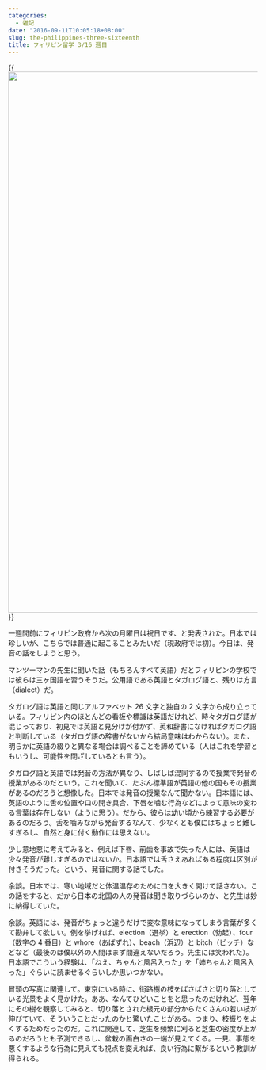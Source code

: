 ```yaml
---
categories:
  - 雑記
date: "2016-09-11T10:05:18+08:00"
slug: the-philippines-three-sixteenth
title: フィリピン留学 3/16 週目
---
```


{{<img alt="" src="/images/2016/09/the-philippines-three-sixteenth.jpg" width="1456" height="1092">}}

一週間前にフィリピン政府から次の月曜日は祝日です、と発表された。日本では珍しいが、こちらでは普通に起こることみたいだ（現政府では初）。今日は、発音の話をしようと思う。

マンツーマンの先生に聞いた話（もちろんすべて英語）だとフィリピンの学校では彼らは三ヶ国語を習うそうだ。公用語である英語とタガログ語と、残りは方言（dialect）だ。

タガログ語は英語と同じアルファベット 26 文字と独自の 2 文字から成り立っている。フィリピン内のほとんどの看板や標識は英語だけれど、時々タガログ語が混じっており、初見では英語と見分けが付かず、英和辞書になければタガログ語と判断している（タガログ語の辞書がないから結局意味はわからない）。また、明らかに英語の綴りと異なる場合は調べることを諦めている（人はこれを学習ともいうし、可能性を閉ざしているとも言う）。

タガログ語と英語では発音の方法が異なり、しばしば混同するので授業で発音の授業があるのだという。これを聞いて、たぶん標準語が英語の他の国もその授業があるのだろうと想像した。日本では発音の授業なんて聞かない。日本語には、英語のように舌の位置や口の開き具合、下唇を噛む行為などによって意味の変わる言葉は存在しない（ように思う）。だから、彼らは幼い頃から練習する必要があるのだろう。舌を噛みながら発音するなんて、少なくとも僕にはちょっと難しすぎるし、自然と身に付く動作には思えない。

少し意地悪に考えてみると、例えば下唇、前歯を事故で失った人には、英語は少々発音が難しすぎるのではないか。日本語では舌さえあればある程度は区別が付きそうだった。という、発音に関する話でした。

余談。日本では、寒い地域だと体温温存のために口を大きく開けて話さない。この話をすると、だから日本の北国の人の発音は聞き取りづらいのか、と先生は妙に納得していた。

余談。英語には、発音がちょっと違うだけで変な意味になってしまう言葉が多くて勘弁して欲しい。例を挙げれば、election（選挙）と erection（勃起）、four（数字の 4 番目）と whore（あばずれ）、beach（浜辺）と bitch（ビッチ）などなど（最後のは僕以外の人間はまず間違えないだろう。先生には笑われた）。日本語でこういう経験は、「ねえ、ちゃんと風呂入った」を「姉ちゃんと風呂入った」ぐらいに読ませるぐらいしか思いつかない。

冒頭の写真に関連して。東京にいる時に、街路樹の枝をばさばさと切り落としている光景をよく見かけた。ああ、なんてひどいことをと思ったのだけれど、翌年にその樹を観察してみると、切り落とされた根元の部分からたくさんの若い枝が伸びていて、そういうことだったのかと驚いたことがある。つまり、枝振りをよくするためだったのだ。これに関連して、芝生を頻繁に刈ると芝生の密度が上がるのだろうとも予測できるし、盆栽の面白さの一端が見えてくる。一見、事態を悪くするような行為に見えても視点を変えれば、良い行為に繋がるという教訓が得られる。
